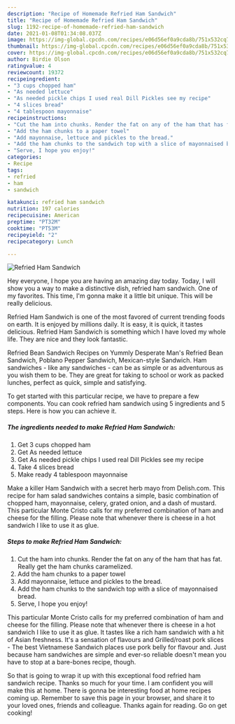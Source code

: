 ```yaml
---
description: "Recipe of Homemade Refried Ham Sandwich"
title: "Recipe of Homemade Refried Ham Sandwich"
slug: 1192-recipe-of-homemade-refried-ham-sandwich
date: 2021-01-08T01:34:08.037Z
image: https://img-global.cpcdn.com/recipes/e06d56ef0a9cda8b/751x532cq70/refried-ham-sandwich-recipe-main-photo.jpg
thumbnail: https://img-global.cpcdn.com/recipes/e06d56ef0a9cda8b/751x532cq70/refried-ham-sandwich-recipe-main-photo.jpg
cover: https://img-global.cpcdn.com/recipes/e06d56ef0a9cda8b/751x532cq70/refried-ham-sandwich-recipe-main-photo.jpg
author: Birdie Olson
ratingvalue: 4
reviewcount: 19372
recipeingredient:
- "3 cups chopped ham"
- "As needed lettuce"
- "As needed pickle chips I used real Dill Pickles see my recipe"
- "4 slices bread"
- "4 tablespoon mayonnaise"
recipeinstructions:
- "Cut the ham into chunks. Render the fat on any of the ham that has fat. Really get the ham chunks caramelized."
- "Add the ham chunks to a paper towel"
- "Add mayonnaise, lettuce and pickles to the bread."
- "Add the ham chunks to the sandwich top with a slice of mayonnaised bread."
- "Serve, I hope you enjoy!"
categories:
- Recipe
tags:
- refried
- ham
- sandwich

katakunci: refried ham sandwich 
nutrition: 197 calories
recipecuisine: American
preptime: "PT32M"
cooktime: "PT53M"
recipeyield: "2"
recipecategory: Lunch

---
```



![Refried Ham Sandwich](https://img-global.cpcdn.com/recipes/e06d56ef0a9cda8b/751x532cq70/refried-ham-sandwich-recipe-main-photo.jpg)

Hey everyone, I hope you are having an amazing day today. Today, I will show you a way to make a distinctive dish, refried ham sandwich. One of my favorites. This time, I'm gonna make it a little bit unique. This will be really delicious.

Refried Ham Sandwich is one of the most favored of current trending foods on earth. It is enjoyed by millions daily. It is easy, it is quick, it tastes delicious. Refried Ham Sandwich is something which I have loved my whole life. They are nice and they look fantastic.

Refried Bean Sandwich Recipes on Yummly Desperate Man&#39;s Refried Bean Sandwich, Poblano Pepper Sandwich, Mexican-style Sandwich. Ham sandwiches - like any sandwiches - can be as simple or as adventurous as you wish them to be. They are great for taking to school or work as packed lunches, perfect as quick, simple and satisfying.


To get started with this particular recipe, we have to prepare a few components. You can cook refried ham sandwich using 5 ingredients and 5 steps. Here is how you can achieve it.

<!--inarticleads1-->

##### The ingredients needed to make Refried Ham Sandwich:

1. Get 3 cups chopped ham
1. Get As needed lettuce
1. Get As needed pickle chips I used real Dill Pickles see my recipe
1. Take 4 slices bread
1. Make ready 4 tablespoon mayonnaise


Make a killer Ham Sandwich with a secret herb mayo from Delish.com. This recipe for ham salad sandwiches contains a simple, basic combination of chopped ham, mayonnaise, celery, grated onion, and a dash of mustard. This particular Monte Cristo calls for my preferred combination of ham and cheese for the filling. Please note that whenever there is cheese in a hot sandwich I like to use it as glue. 

<!--inarticleads2-->

##### Steps to make Refried Ham Sandwich:

1. Cut the ham into chunks. Render the fat on any of the ham that has fat. Really get the ham chunks caramelized.
1. Add the ham chunks to a paper towel
1. Add mayonnaise, lettuce and pickles to the bread.
1. Add the ham chunks to the sandwich top with a slice of mayonnaised bread.
1. Serve, I hope you enjoy!


This particular Monte Cristo calls for my preferred combination of ham and cheese for the filling. Please note that whenever there is cheese in a hot sandwich I like to use it as glue. It tastes like a rich ham sandwich with a hit of Asian freshness. It&#39;s a sensation of flavours and Grilled/roast pork slices - The best Vietnamese Sandwich places use pork belly for flavour and. Just because ham sandwiches are simple and ever-so reliable doesn&#39;t mean you have to stop at a bare-bones recipe, though. 

So that is going to wrap it up with this exceptional food refried ham sandwich recipe. Thanks so much for your time. I am confident you will make this at home. There is gonna be interesting food at home recipes coming up. Remember to save this page in your browser, and share it to your loved ones, friends and colleague. Thanks again for reading. Go on get cooking!

